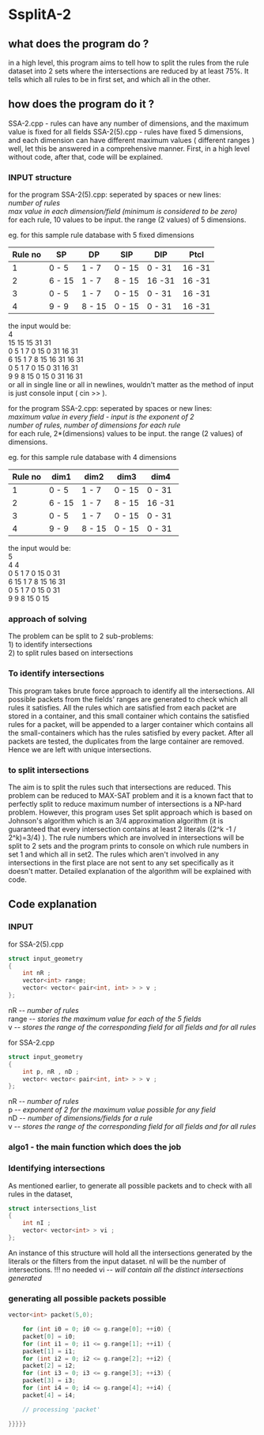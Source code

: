 # SsplitA-2

## what does the program do ?

in a high level, this program aims to tell how to split the rules from the rule dataset into 2 sets where the intersections are reduced by at least 75%. It tells which all rules to be in first set, and which all in the other.

## how does the program do it ?

SSA-2.cpp - rules can have any number of dimensions, and the maximum value is fixed for all fields
SSA-2(5).cpp - rules have fixed 5 dimensions, and each dimension can have different maximum values ( different ranges )
well, let this be answered in a comprehensive manner. First, in a high level without code, after that, code will be explained.

### INPUT structure

for the program SSA-2(5).cpp:
seperated by spaces or new lines:<br>
<em>number of rules</em><br>
<em>max value in each dimension/field (minimum is considered to be zero)</em><br>
for each rule, 10 values to be input. the range (2 values) of 5 dimensions.<br>

eg. for this sample rule database with 5 fixed dimensions

| Rule no |   SP   |   DP   |   SIP  |   DIP  |  Ptcl  |
| ------- | ------ | ------ | ------ | ------ | ------ |
|    1    | 0 - 5  | 1 - 7  | 0 - 15 | 0 - 31 | 16 -31 |
|    2    | 6 - 15 | 1 - 7  | 8 - 15 | 16 -31 | 16 -31 |
|    3    | 0 - 5  | 1 - 7  | 0 - 15 | 0 - 31 | 16 -31 |
|    4    | 9 - 9  | 8 - 15 | 0 - 15 | 0 - 31 | 16 -31 |

the input would be:<br>
4<br>
15 15 15 31 31 <br>
0 5 1 7 0 15 0 31 16 31<br>
6 15 1 7 8 15 16 31 16 31<br>
0 5 1 7 0 15 0 31 16 31<br>
9 9 8 15 0 15 0 31 16 31<br>
or all in single line or all in newlines, wouldn't matter as the method of input is just console input ( cin >> ).


for the program SSA-2.cpp:
seperated by spaces or new lines:<br>
<em>maximum value in every field - input is the exponent of 2</em><br>
<em>number of rules, number of dimensions for each rule</em><br>
for each rule, 2*(dimensions) values to be input. the range (2 values) of dimensions.<br>

eg. for this sample rule database with 4 dimensions

| Rule no |  dim1  |  dim2  |  dim3  |  dim4  |
| ------- | ------ | ------ | ------ | ------ |
|    1    | 0 - 5  | 1 - 7  | 0 - 15 | 0 - 31 |
|    2    | 6 - 15 | 1 - 7  | 8 - 15 | 16 -31 |
|    3    | 0 - 5  | 1 - 7  | 0 - 15 | 0 - 31 |
|    4    | 9 - 9  | 8 - 15 | 0 - 15 | 0 - 31 |

the input would be:<br>
5<br>
4 4<br>
0 5 1 7 0 15 0 31<br>
6 15 1 7 8 15 16 31<br>
0 5 1 7 0 15 0 31<br>
9 9 8 15 0 15 <br>

### approach of solving

The problem can be split to 2 sub-problems:<br> 1) to identify intersections <br> 2) to split rules based on intersections

### To identify intersections

This program takes brute force approach to identify all the intersections. All possible packets from the fields' ranges are generated to check which all rules it satisfies. All the rules which are satisfied from each packet are stored in a container, and this small container which contains the satisfied rules for a packet, will be appended to a larger container which contains all the small-containers which has the rules satisfied by every packet. After all packets are tested, the duplicates from the large container are removed. Hence we are left with unique intersections.

### to split intersections

The aim is to split the rules such that intersections are reduced. This problem can be reduced to MAX-SAT problem and it is a known fact that to perfectly split to reduce maximum number of intersections is a NP-hard problem. However, this program uses Set split approach which is based on Johnson's algorithm which is an 3/4 approximation algorithm (it is guaranteed that every intersection contains at least 2 literals ((2^k -1 / 2^k)=3/4) ). The rule numbers which are involved in intersections will be split to 2 sets and the program prints to console on which rule numbers in set 1 and which all in set2. The rules which aren't involved in any intersections in the first place are not sent to any set specifically as it doesn't matter. Detailed explanation of the algorithm will be explained with code.

## Code explanation

### INPUT

for SSA-2(5).cpp
```cpp
struct input_geometry 
{
    int nR ;
    vector<int> range;
    vector< vector< pair<int, int> > > v ;
};
```
nR    -- <em>number of rules</em><br>
range -- <em>stories the maximum value for each of the 5 fields</em><br>
v     -- <em>stores the range of the corresponding field for all fields and for all rules</em><br>

for SSA-2.cpp
```cpp
struct input_geometry 
{
    int p, nR , nD ;
    vector< vector< pair<int, int> > > v ;
};
```
nR    -- <em>number of rules</em><br>
p    -- <em>exponent of 2 for the maximum value possible for any field</em><br>
nD    -- <em>number of dimensions/fields for a rule</em><br>
v     -- <em>stores the range of the corresponding field for all fields and for all rules</em><br>

### algo1 - the main function which does the job

### Identifying intersections

As mentioned earlier, to generate all possible packets and to check with all rules in the dataset,
```cpp
struct intersections_list 
{
    int nI ;
    vector< vector<int> > vi ;
};
```
An instance of this structure will hold all the intersections generated by the literals or the filters from the input dataset.
nI will be the number of intersections. !!! no needed
vi -- <em>will contain all the distinct intersections generated</em><br>

### generating all possible packets possible

```cpp
vector<int> packet(5,0);

    for (int i0 = 0; i0 <= g.range[0]; ++i0) {
    packet[0] = i0;
    for (int i1 = 0; i1 <= g.range[1]; ++i1) {
    packet[1] = i1;
    for (int i2 = 0; i2 <= g.range[2]; ++i2) {
    packet[2] = i2;
    for (int i3 = 0; i3 <= g.range[3]; ++i3) {
    packet[3] = i3;
    for (int i4 = 0; i4 <= g.range[4]; ++i4) {
    packet[4] = i4;

    // processing 'packet' 

}}}}}
```

